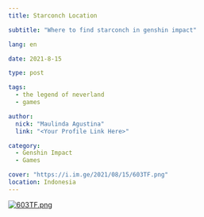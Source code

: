 ```yaml
---
title: Starconch Location

subtitle: "Where to find starconch in genshin impact"

lang: en

date: 2021-8-15

type: post

tags:
  - the legend of neverland
  - games

author:
  nick: "Maulinda Agustina"
  link: "<Your Profile Link Here>"

category:
  - Genshin Impact
  - Games

cover: "https://i.im.ge/2021/08/15/603TF.png"
location: Indonesia
---
```


[![603TF.png](https://i.im.ge/2021/08/15/603TF.png)](https://im.ge/i/603TF)
